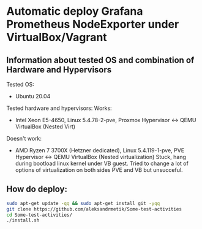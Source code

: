 # Automatic deploy Grafana Prometheus NodeExporter under VirtualBox/Vagrant

## Information about tested OS and combination of Hardware and Hypervisors 
 Tested OS:
 + Ubuntu 20.04

 Tested hardware and hypervisors:
 Works:
 + Intel Xeon E5-4650, Linux 5.4.78-2-pve, Proxmox Hypervisor <-> QEMU  VirtualBox (Nested Virt) 

 Doesn't work: 
 - AMD Ryzen 7 3700X (Hetzner dedicated), Linux 5.4.119-1-pve,  PVE Hypervisor <-> QEMU VirtualBox (Nested virtualization)
   Stuck, hang during bootload linux kernel under VB guest. Tried to change a lot of options of virtualization on both sides PVE and VB but unsucceful.

## How do deploy:
```bash
sudo apt-get update -qq && sudo apt-get install git -yqq
git clone https://github.com/aleksandrmetik/Some-test-activities
cd Some-test-activities/
./install.sh
```

